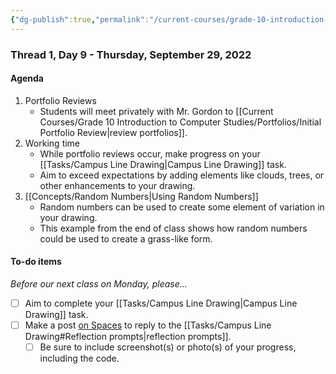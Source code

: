 ```yaml
---
{"dg-publish":true,"permalink":"/current-courses/grade-10-introduction-to-computer-studies/section-1/thread-1/day-9/","dgHomeLink":false,"dgPassFrontmatter":false}
---
```


### Thread 1, Day 9 - Thursday, September 29, 2022
#### Agenda
1. Portfolio Reviews
	- Students will meet privately with Mr. Gordon to [[Current Courses/Grade 10 Introduction to Computer Studies/Portfolios/Initial Portfolio Review|review portfolios]].
2. Working time
	- While portfolio reviews occur, make progress on your [[Tasks/Campus Line Drawing|Campus Line Drawing]] task.
	- Aim to  exceed expectations by adding elements like clouds, trees, or other enhancements to your drawing.
3. [[Concepts/Random Numbers|Using Random Numbers]]
	- Random numbers can be used to create some element of variation in your drawing.
	- This example from the end of class shows how random numbers could be used to create a grass-like form.
 
#### To-do items
*Before our next class on Monday, please...*

- [ ] Aim to complete your [[Tasks/Campus Line Drawing|Campus Line Drawing]] task.
- [ ] Make a post [on Spaces](https://ca.spacesedu.com/) to reply to the [[Tasks/Campus Line Drawing#Reflection prompts|reflection prompts]].
	- [ ] Be sure to include screenshot(s) or photo(s) of your progress, including the code.
